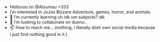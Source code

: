 - Helloooo im @Atsumau <333
- I’m interested in JoJos Bizzare Adventure, games, horror, and animals
- 🌱 I’m currently learning uh idk um subjects? idk
- 💞️ I’m looking to collaborate on dunno..
- 📫 How to reach me....(nothing, i literally dont own social media because i just find nothing good in it.)

<!---
Atsumau/Atsumau is a ✨ special ✨ repository because its `README.md` (this file) appears on your GitHub profile.
You can click the Preview link to take a look at your changes.
--->
